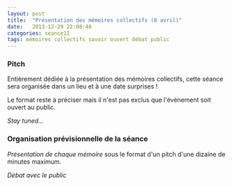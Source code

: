 ```yaml
---
layout: post
title:  "Présentation des mémoires collectifs (8 avril)"
date:   2013-12-29 22:08:48
categories: seance11
tags: mémoires collectifs savoir ouvert débat public
---
```


### Pitch

Entièrement dédiée à la présentation des mémoires collectifs,
cette séance sera organisée dans un lieu et à une date surprises !

Le format reste à préciser mais il n'est pas exclus que l'événement
soit ouvert au public.

*Stay tuned...*

### Organisation prévisionnelle de la séance

_Présentation de chaque mémoire_ sous le format d'un pitch d'une
dizaine de minutes maximum.

_Débat avec le public_

